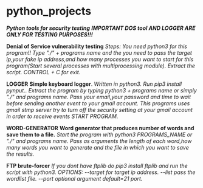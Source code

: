 # python_projects
***Python tools for security testing***
***IMPORTANT DOS tool AND LOGGER ARE ONLY FOR TESTING PURPOSES!!!***

**Denial of Service vulnerability testing**
*Steps:
  You need python3 for this program!!
  Type "./"  + programs name and the you need to pass the target ip,your fake ip address,and how many processes you want to     start for this program(Start several processes with multiprocessing module).
  Extract the script.
  CONTROL + C for exit.*

**LOGGER**
**Simple keyboard logger**.
*Written in python3.
    Run pip3 install pynput..
    Extract the program by typing python3 + programs name or simply "./"  and programs name.
    Pass your email,your password and time to wait before sending another event to your gmail account.
    This programs uses gmail stmp server try to turn off the security setting at your gmail account in order to receive events
    START PROGRAM.*

**WORD-GENERATOR**
**Word generator that produces number of words and save them to a file.**
  *Start the program with python3 PROGRAMS_NAME or "./" and programs name.
  Pass as arguments the length of each word,how many words you want to generate and the file in which you want to save the              results.*

**FTP brute-forcer**
*If you dont have ftplib do pip3 install ftplib and run the script with python3.
  OPTIONS:
  --target for target ip address.
  --list pass the wordlist file.
  --port optional argument default=21 port.*





